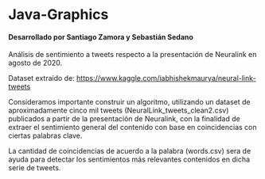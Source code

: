 # Java-Graphics
#### Desarrollado por Santiago Zamora y Sebastián Sedano

Análisis de sentimiento a tweets respecto a la presentación de Neuralink en agosto de 2020.

Dataset extraído de: https://www.kaggle.com/iabhishekmaurya/neural-link-tweets

Consideramos importante construir un algoritmo, utilizando un dataset de aproximadamente cinco mil tweets (NeuralLink_tweets_clean2.csv) publicados a partir de la presentación de Neuralink, con la finalidad de extraer el sentimiento general del contenido con base en coincidencias con ciertas palabras clave.

La cantidad de coincidencias de acuerdo a la palabra (words.csv) sera de ayuda para detectar los sentimientos más relevantes contenidos en dicha serie de tweets. 

